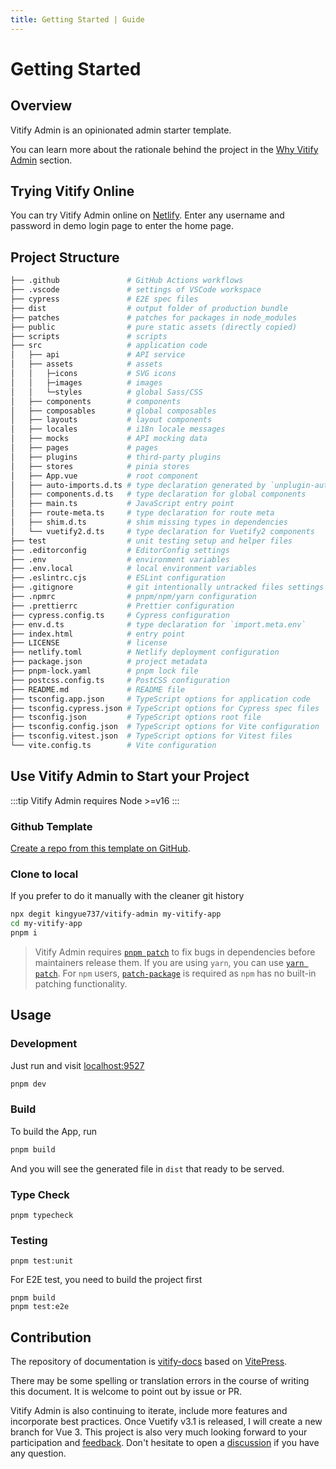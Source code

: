 ```yaml
---
title: Getting Started | Guide
---
```


# Getting Started

## Overview

Vitify Admin is an opinionated admin starter template.

You can learn more about the rationale behind the project in the [Why Vitify Admin](./why) section.

## Trying Vitify Online

You can try Vitify Admin online on [Netlify](https://vitify-admin.netlify.app/). Enter any username and password in demo login page to enter the home page.

## Project Structure

```bash
├── .github               # GitHub Actions workflows
├── .vscode               # settings of VSCode workspace
├── cypress               # E2E spec files
├── dist                  # output folder of production bundle
├── patches               # patches for packages in node_modules
├── public                # pure static assets (directly copied)
├── scripts               # scripts
├── src                   # application code
│   ├── api               # API service
│   ├── assets            # assets
│   │   ├─icons           # SVG icons
│   │   ├─images          # images
│   │   └─styles          # global Sass/CSS
│   ├── components        # components
│   ├── composables       # global composables
│   ├── layouts           # layout components
│   ├── locales           # i18n locale messages
│   ├── mocks             # API mocking data
│   ├── pages             # pages
│   ├── plugins           # third-party plugins
│   ├── stores            # pinia stores
│   ├── App.vue           # root component
│   ├── auto-imports.d.ts # type declaration generated by `unplugin-auto-import`
│   ├── components.d.ts   # type declaration for global components
│   ├── main.ts           # JavaScript entry point
│   ├── route-meta.ts     # type declaration for route meta
│   ├── shim.d.ts         # shim missing types in dependencies
│   └── vuetify2.d.ts     # type declaration for Vuetify2 components
├── test                  # unit testing setup and helper files
├── .editorconfig         # EditorConfig settings
├── .env                  # environment variables
├── .env.local            # local environment variables
├── .eslintrc.cjs         # ESLint configuration
├── .gitignore            # git intentionally untracked files settings
├── .npmrc                # pnpm/npm/yarn configuration
├── .prettierrc           # Prettier configuration
├── cypress.config.ts     # Cypress configuration
├── env.d.ts              # type declaration for `import.meta.env`
├── index.html            # entry point
├── LICENSE               # license
├── netlify.toml          # Netlify deployment configuration
├── package.json          # project metadata
├── pnpm-lock.yaml        # pnpm lock file
├── postcss.config.ts     # PostCSS configuration
├── README.md             # README file
├── tsconfig.app.json     # TypeScript options for application code
├── tsconfig.cypress.json # TypeScript options for Cypress spec files
├── tsconfig.json         # TypeScript options root file
├── tsconfig.config.json  # TypeScript options for Vite configuration
├── tsconfig.vitest.json  # TypeScript options for Vitest files
└── vite.config.ts        # Vite configuration
```

## Use Vitify Admin to Start your Project

:::tip
Vitify Admin requires Node >=v16
:::

### Github Template

[Create a repo from this template on GitHub](https://github.com/kingyue737/vitify-admin/generate).

### Clone to local

If you prefer to do it manually with the cleaner git history

```bash
npx degit kingyue737/vitify-admin my-vitify-app
cd my-vitify-app
pnpm i
```

> Vitify Admin requires [`pnpm patch`](https://pnpm.io/cli/patch) to fix bugs in dependencies before maintainers release them. If you are using `yarn`, you can use [`yarn patch`](https://yarnpkg.com/cli/patch). For `npm` users, [`patch-package`](https://github.com/ds300/patch-package) is required as `npm` has no built-in patching functionality.

## Usage

### Development

Just run and visit <a href="http://localhost:9527" target="_blank" rel="noreferrer">localhost:9527</a>

```bash
pnpm dev
```

### Build

To build the App, run

```bash
pnpm build
```

And you will see the generated file in `dist` that ready to be served.

### Type Check

```
pnpm typecheck
```

### Testing

```
pnpm test:unit
```

For E2E test, you need to build the project first

```
pnpm build
pnpm test:e2e
```

## Contribution

The repository of documentation is [vitify-docs](https://github.com/kingyue737/vitify-docs) based on [VitePress](https://vitepress.vuejs.org/).

There may be some spelling or translation errors in the course of writing this document. It is welcome to point out by issue or PR.

Vitify Admin is also continuing to iterate, include more features and incorporate best practices. Once Vuetify v3.1 is released, I will create a new branch for Vue 3. This project is also very much looking forward to your participation and [feedback](https://github.com/kingyue737/vitify-admin/issues). Don't hesitate to open a [discussion](https://github.com/kingyue737/vitify-admin/discussions) if you have any question.
